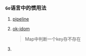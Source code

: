 ### `Go`语言中的惯用法

1. [pipeline](https://blog.golang.org/pipelines)

2. [ok-idom](https://blog.golang.org/go-maps-in-action) 

   > Map中判断一个key存不存在 

3. 